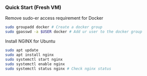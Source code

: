 ###

### Quick Start (Fresh VM)

Remove sudo-er access requirement for Docker

```bash
sudo groupadd docker # Create a docker group
sudo gpasswd -a $USER docker # Add ur user to the docker group
```
Install NGINX for Ubuntu

```bash 
sudo apt update
sudo apt install nginx
sudo systemctl start nginx
sudo systemctl enable nginx
sudo systemctl status nginx # Check nginx status
```